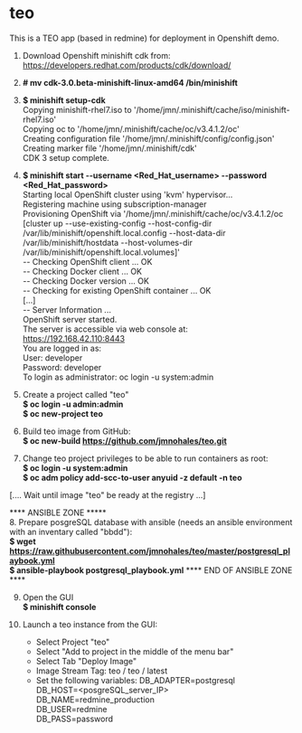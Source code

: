 # teo

This is a TEO app (based in redmine) for deployment in Openshift demo.

1.  Download Openshift minishift cdk from: https://developers.redhat.com/products/cdk/download/

2.   <b>&#35; mv cdk-3.0.beta-minishift-linux-amd64 /bin/minishift</b>

3.  <b>$ minishift setup-cdk</b>\
    Copying minishift-rhel7.iso to '/home/jmn/.minishift/cache/iso/minishift-rhel7.iso'\
    Copying oc to '/home/jmn/.minishift/cache/oc/v3.4.1.2/oc'\
    Creating configuration file '/home/jmn/.minishift/config/config.json'\
    Creating marker file '/home/jmn/.minishift/cdk'\
    CDK 3 setup complete.


4.  <b>$ minishift start --username <Red_Hat_username>  --password <Red_Hat_password></b> <br />
Starting local OpenShift cluster using 'kvm' hypervisor...<br />
Registering machine using subscription-manager<br />
Provisioning OpenShift via '/home/jmn/.minishift/cache/oc/v3.4.1.2/oc [cluster up --use-existing-config --host-config-dir /var/lib/minishift/openshift.local.config --host-data-dir /var/lib/minishift/hostdata --host-volumes-dir /var/lib/minishift/openshift.local.volumes]'<br />
-- Checking OpenShift client ... OK<br />
-- Checking Docker client ... OK<br />
-- Checking Docker version ... OK<br />
-- Checking for existing OpenShift container ... OK<br />
[...]<br />
-- Server Information ... <br />
   OpenShift server started.<br />
   The server is accessible via web console at:<br />
       https://192.168.42.110:8443<br />
   You are logged in as:<br />
       User:     developer<br />
       Password: developer<br />
   To login as administrator:
       oc login -u system:admin

5.  Create a project called "teo"\
<b>$ oc login -u admin:admin</b><br />
<b>$ oc new-project teo</b>

6.  Build teo image from GitHub:<br />
<b> $ oc new-build https://github.com/jmnohales/teo.git</b><br />

7.  Change teo project privileges to be able to run containers as root:<br />
<b>$ oc login -u system:admin</b><br />
<b>$ oc adm policy add-scc-to-user anyuid -z default -n teo</b><br />

[.... Wait until image "teo" be ready at the registry ...]

****     ANSIBLE ZONE   *****  
8. Prepare posgreSQL database with ansible (needs an ansible environment with an inventary called "bbdd"):\
<b>$ wget https://raw.githubusercontent.com/jmnohales/teo/master/postgresql_playbook.yml</b>\
<b>$ ansible-playbook postgresql_playbook.yml</b>
**** END OF ANSIBLE ZONE ****


9.  Open the GUI \
<b>$ minishift console</b>

10. Launch a teo instance from the GUI:
      - Select Project "teo"
      - Select "Add to project in the middle of the menu bar"
      - Select Tab "Deploy Image"
      - Image Stream Tag:
          teo / teo / latest
      - Set the following variables:
          DB_ADAPTER=postgresql \
          DB_HOST=<posgreSQL_server_IP> \
          DB_NAME=redmine_production \
          DB_USER=redmine \
          DB_PASS=password
          
          
